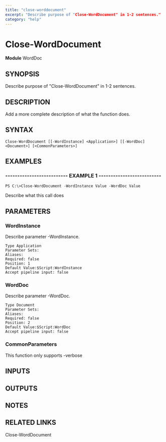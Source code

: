 ```yaml
---
title: "close-worddocument"
excerpt: "Describe purpose of "Close-WordDocument" in 1-2 sentences."
category: "help"
---
```


# Close-WordDocument
**Module** WordDoc

## SYNOPSIS
Describe purpose of "Close-WordDocument" in 1-2 sentences.

## DESCRIPTION
Add a more complete description of what the function does.

## SYNTAX

```
Close-WordDocument [[-WordInstance] <Application>] [[-WordDoc] <Document>] [<CommonParameters>]
```


## EXAMPLES

### -------------------------- EXAMPLE 1 --------------------------


```
PS C:\>Close-WordDocument -WordInstance Value -WordDoc Value
```

Describe what this call does


## PARAMETERS

### WordInstance

Describe parameter -WordInstance.

```
Type Application
Parameter Sets: 
Aliases: 
Required: false
Position: 1
Default Value:$Script:WordInstance
Accept pipeline input: false
```
### WordDoc

Describe parameter -WordDoc.

```
Type Document
Parameter Sets: 
Aliases: 
Required: false
Position: 2
Default Value:$Script:WordDoc
Accept pipeline input: false
```
### CommonParameters

This function only supports -verbose

## INPUTS

## OUTPUTS

## NOTES

## RELATED LINKS

Close-WordDocument
